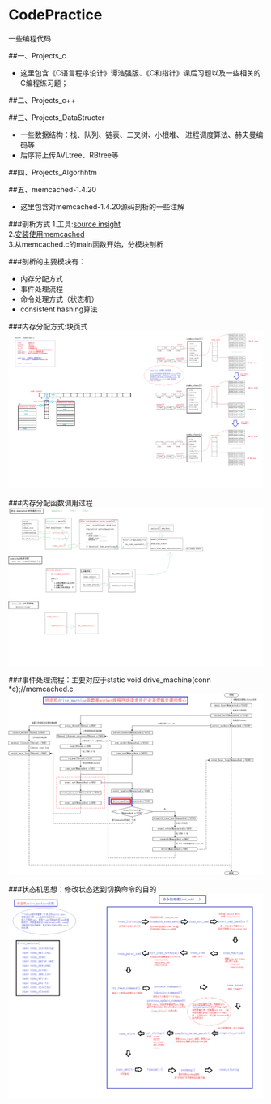 # CodePractice
一些编程代码

##一、Projects_c
- 这里包含《C语言程序设计》谭浩强版、《C和指针》课后习题以及一些相关的C编程练习题；

##二、Projects_c++

##三、Projects_DataStructer
- 一些数据结构：栈、队列、链表、二叉树、小根堆、 进程调度算法、赫夫曼编码等
- 后序将上传AVLtree、RBtree等

##四、Projects_Algorhhtm

##五、memcached-1.4.20
- 这里包含对memcached-1.4.20源码剖析的一些注解</br>

###剖析方式
1.工具:[source insight](http://www.sourceinsight.com/)</br>
2.[安装使用memcached](http://www.cnblogs.com/luowei010101/archive/2012/09/01/2667046.html)</br>
3.从memcached.c的main函数开始，分模块剖析

###剖析的主要模块有：</br>
- 内存分配方式
- 事件处理流程
- 命令处理方式（状态机）
- consistent hashing算法

###内存分配方式:块页式
![](https://github.com/qinyuLT/Images/blob/master/memcached%E5%86%85%E5%AD%98%E5%88%86%E9%85%8D1.png "内存分配方式")</br>

###内存分配函数调用过程
![](https://github.com/qinyuLT/Images/blob/master/memcached%E5%86%85%E5%AD%98%E5%88%86%E9%85%8D%E6%80%BB%E7%BB%932.png "内存分配函数调用过程")</br>

###事件处理流程：主要对应于static void drive_machine(conn *c);//memcached.c
![](https://github.com/qinyuLT/Images/blob/master/memcache%20%E9%80%9A%E4%BF%A1%E6%95%B4%E4%BD%93%E6%B5%81%E7%A8%8B.png)</br>

###状态机思想：修改状态达到切换命令的目的
![](https://github.com/qinyuLT/Images/blob/master/%E7%8A%B6%E6%80%81%E6%9C%BA%E4%BB%A5%E5%8F%8A%E5%91%BD%E4%BB%A4%E5%A4%84%E7%90%86%E6%B5%81%E7%A8%8B.png)</br>
